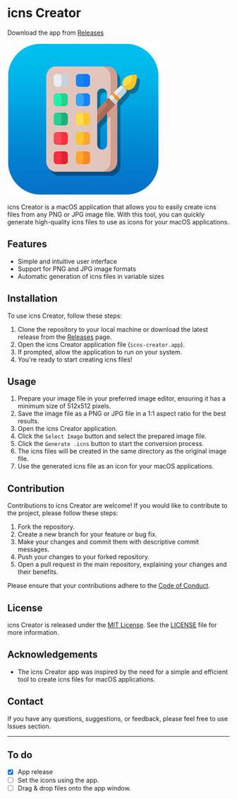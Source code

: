 # icns Creator
Download the app from [Releases](https://github.com/alptugan/icns-creator/releases/tag/master)

![icns Creator Logo](icns%20creator/icns_icon.png)

icns Creator is a macOS application that allows you to easily create icns files from any PNG or JPG image file. With this tool, you can quickly generate high-quality icns files to use as icons for your macOS applications.

## Features

- Simple and intuitive user interface
- Support for PNG and JPG image formats
- Automatic generation of icns files in variable sizes

## Installation

To use icns Creator, follow these steps:

1. Clone the repository to your local machine or download the latest release from the [Releases](https://github.com/username/repository/releases) page.
1. Open the icns Creator application file (`icns-creator.app`).
1. If prompted, allow the application to run on your system.
1. You're ready to start creating icns files!

## Usage

1. Prepare your image file in your preferred image editor, ensuring it has a minimum size of 512x512 pixels.
2. Save the image file as a PNG or JPG file in a 1:1 aspect ratio for the best results.
3. Open the icns Creator application.
4. Click the `Select Image` button and select the prepared image file.
5. Click the `Generate .icns` button to start the conversion process.
6. The icns files will be created in the same directory as the original image file.
7. Use the generated icns file as an icon for your macOS applications.

## Contribution

Contributions to icns Creator are welcome! If you would like to contribute to the project, please follow these steps:

1. Fork the repository.
2. Create a new branch for your feature or bug fix.
3. Make your changes and commit them with descriptive commit messages.
4. Push your changes to your forked repository.
5. Open a pull request in the main repository, explaining your changes and their benefits.

Please ensure that your contributions adhere to the [Code of Conduct](https://github.com/username/repository/blob/main/CODE_OF_CONDUCT.md).

## License

icns Creator is released under the [MIT License](https://opensource.org/licenses/MIT). See the [LICENSE](https://github.com/alptugan/icns-creator/blob/main/LICENSE.md) file for more information.

## Acknowledgements

- The icns Creator app was inspired by the need for a simple and efficient tool to create icns files for macOS applications.


## Contact

If you have any questions, suggestions, or feedback, please feel free to use Issues section.

_________________________________________________

## To do 
- [x] App release
- [ ] Set the icons using the app. 
- [ ] Drag & drop files onto the app window.
